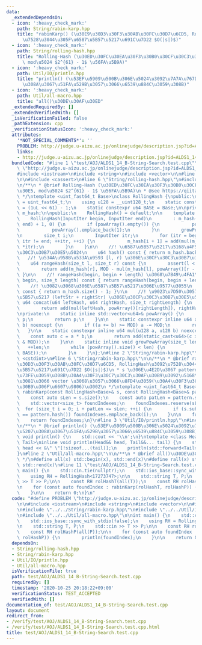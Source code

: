 ```yaml
---
data:
  _extendedDependsOn:
  - icon: ':heavy_check_mark:'
    path: String/rabin-karp.hpp
    title: "rabinKarp() (\u30E9\u30D3\u30F3\u30AB\u30FC\u30D7\u6CD5, RollingHash\u3092\
      \u7528\u3044\u305F\u6587\u5B57\u5217\u691C\u7D22 $O(|s|)$)"
  - icon: ':heavy_check_mark:'
    path: String/rolling-hash.hpp
    title: "Rolling-Hash (\u30ED\u30FC\u30EA\u30F3\u30B0\u30CF\u30C3\u30B7\u30E5,\
      \ mod\u5024 $2^{61} - 1$ \u56FA\u5B9A)"
  - icon: ':heavy_check_mark:'
    path: Util/IO/println.hpp
    title: "println() (\u53EF\u5909\u500B\u306E\u5024\u3092\u7A7A\u767D\u533A\u5207\
      \u308A\u3067\u51FA\u529B\u3057\u3066\u6539\u884C\u3059\u308B)"
  - icon: ':heavy_check_mark:'
    path: Util/all-macro.hpp
    title: "all()\u30DE\u30AF\u30ED"
  _extendedRequiredBy: []
  _extendedVerifiedWith: []
  _isVerificationFailed: false
  _pathExtension: cpp
  _verificationStatusIcon: ':heavy_check_mark:'
  attributes:
    '*NOT_SPECIAL_COMMENTS*': ''
    PROBLEM: http://judge.u-aizu.ac.jp/onlinejudge/description.jsp?id=ALDS1_14_B
    links:
    - http://judge.u-aizu.ac.jp/onlinejudge/description.jsp?id=ALDS1_14_B
  bundledCode: "#line 1 \"test/AOJ/ALDS1_14_B-String-Search.test.cpp\"\n#define PROBLEM\
    \ \"http://judge.u-aizu.ac.jp/onlinejudge/description.jsp?id=ALDS1_14_B\"\n\n\
    #include <iostream>\n#include <string>\n#include <vector>\n\n#line 2 \"String/rolling-hash.hpp\"\
    \n\n#include <cassert>\n#line 6 \"String/rolling-hash.hpp\"\n#include <functional>\n\
    \n/**\n * @brief Rolling-Hash (\u30ED\u30FC\u30EA\u30F3\u30B0\u30CF\u30C3\u30B7\
    \u30E5, mod\u5024 $2^{61} - 1$ \u56FA\u5B9A)\n * @see https://qiita.com/keymoon/items/11fac5627672a6d6a9f6\n\
    \ */\ntemplate <uint_fast64_t Base>\nclass RollingHash {\npublic:\n    using u64\
    \ = uint_fast64_t;\n    using u128 = __uint128_t;\n    static constexpr u64 MOD\
    \ = (1uL << 61) - 1;\n    static constexpr u64 BASE = Base;\n\nprivate:\n    std::vector<u64>\
    \ m_hash;\n\npublic:\n    RollingHash() = default;\n\n    template <class InputIter>\n\
    \    RollingHash(InputIter begin, InputIter end)\n        : m_hash(std::distance(begin,\
    \ end) + 1, 0) {\n        if (powArray().empty()) {\n            powArray().reserve(1e6);\n\
    \            powArray().emplace_back(1);\n        }\n        growPowArray(m_hash.size());\n\
    \n        size_t i;\n        InputIter itr;\n        for (itr = begin, i = 0;\
    \ itr != end; ++itr, ++i) {\n            m_hash[i + 1] = add(mul(m_hash[i], BASE),\
    \ *itr);\n        }\n    }\n\n    //! \u6587\u5B57\u5217\u5168\u4F53\u306E\u30CF\
    \u30C3\u30B7\u30E5\u5024\n    u64 hash() const { return m_hash.back(); }\n\n \
    \   //! \u534A\u958B\u533A\u9593 [l, r) \u306E\u30CF\u30C3\u30B7\u30E5\u5024\n\
    \    u64 rangeHash(size_t l, size_t r) const {\n        assert(l < r && r < m_hash.size());\n\
    \        return add(m_hash[r], MOD - mul(m_hash[l], powArray()[r - l]));\n   \
    \ }\n\n    //! rangeHash(begin, begin + length) \u3068\u7B49\u4FA1\n    u64 substr(size_t\
    \ begin, size_t length) const { return rangeHash(begin, begin + length); }\n\n\
    \    //! \u3082\u3068\u306E\u6587\u5B57\u5217\u306E\u9577\u3055\n    size_t size()\
    \ const { return m_hash.size() - 1; }\n\n    //! \u9023\u7D50\u3057\u305F\u6587\
    \u5B57\u5217 (leftStr + rightStr) \u306E\u30CF\u30C3\u30B7\u30E5\u5024\n    static\
    \ u64 concat(u64 leftHash, u64 rightHash, size_t rightLength) {\n        growPowArray(rightLength);\n\
    \        return add(mul(leftHash, powArray()[rightLength]), rightHash);\n    }\n\
    \nprivate:\n    static inline std::vector<u64>& powArray() {\n        static std::vector<u64>\
    \ p;\n        return p;\n    }\n\n    static constexpr inline u64 add(u64 a, u64\
    \ b) noexcept {\n        if ((a += b) >= MOD) a -= MOD;\n        return a;\n \
    \   }\n\n    static constexpr inline u64 mul(u128 a, u128 b) noexcept {\n    \
    \    const auto c = a * b;\n        return add(static_cast<u64>(c >> 61), static_cast<u64>(c\
    \ & MOD));\n    }\n\n    static inline void growPowArray(size_t len) {\n     \
    \   ++len;\n        while (powArray().size() < len) {\n            powArray().emplace_back(mul(powArray().back(),\
    \ BASE));\n        }\n    }\n};\n#line 2 \"String/rabin-karp.hpp\"\n\n#include\
    \ <cstdint>\n#line 6 \"String/rabin-karp.hpp\"\n\n/**\n * @brief rabinKarp() (\u30E9\
    \u30D3\u30F3\u30AB\u30FC\u30D7\u6CD5, RollingHash\u3092\u7528\u3044\u305F\u6587\
    \u5B57\u5217\u691C\u7D22 $O(|s|)$)\n * s \u306E\u4E2D\u3067 pattern \u304C\u51FA\
    \u73FE\u3059\u308B\u30A4\u30F3\u30C7\u30C3\u30AF\u30B9\u3092\u5168\u3066\u6C42\
    \u3081\u3066 vector \u3068\u3057\u3066\u8FD4\u3059(\u30A4\u30F3\u30C7\u30C3\u30AF\
    \u30B9\u306F\u6607\u9806)\u3002\n */\ntemplate <uint_fast64_t Base>\nstd::vector<size_t>\
    \ rabinKarp(const RollingHash<Base>& s, const RollingHash<Base>& pattern) {\n\
    \    const auto sLen = s.size();\n    const auto patLen = pattern.size();\n\n\
    \    std::vector<size_t> foundIndexes;\n    foundIndexes.reserve(sLen);\n\n  \
    \  for (size_t i = 0; i + patLen <= sLen; ++i) {\n        if (s.substr(i, patLen)\
    \ == pattern.hash()) foundIndexes.emplace_back(i);\n    }\n\n    foundIndexes.shrink_to_fit();\n\
    \    return foundIndexes;\n}\n#line 3 \"Util/IO/println.hpp\"\n#include <utility>\n\
    \n/**\n * @brief println() (\u53EF\u5909\u500B\u306E\u5024\u3092\u7A7A\u767D\u533A\
    \u5207\u308A\u3067\u51FA\u529B\u3057\u3066\u6539\u884C\u3059\u308B)\n */\ninline\
    \ void println() {\n    std::cout << '\\n';\n}\ntemplate <class Head, class...\
    \ Tail>\ninline void println(Head&& head, Tail&&... tail) {\n    std::cout <<\
    \ head << &\" \"[!sizeof...(tail)];\n    println(std::forward<Tail>(tail)...);\n\
    }\n#line 2 \"Util/all-macro.hpp\"\n\n/**\n * @brief all()\u30DE\u30AF\u30ED\n\
    \ */\n#define all(x) std::begin(x), std::end(x)\n#define rall(x) std::rbegin(x),\
    \ std::rend(x)\n#line 11 \"test/AOJ/ALDS1_14_B-String-Search.test.cpp\"\n\nint\
    \ main() {\n    std::cin.tie(nullptr);\n    std::ios_base::sync_with_stdio(false);\n\
    \    using RH = RollingHash<17273747>;\n\n    std::string T, P;\n    std::cin\
    \ >> T >> P;\n\n    const RH rolHashT(all(T));\n    const RH rolHashP(all(P));\n\
    \n    for (const auto foundIndex : rabinKarp(rolHashT, rolHashP)) {\n        println(foundIndex);\n\
    \    }\n\n    return 0;\n}\n"
  code: "#define PROBLEM \"http://judge.u-aizu.ac.jp/onlinejudge/description.jsp?id=ALDS1_14_B\"\
    \n\n#include <iostream>\n#include <string>\n#include <vector>\n\n#include \"../../String/rolling-hash.hpp\"\
    \n#include \"../../String/rabin-karp.hpp\"\n#include \"../../Util/IO/println.hpp\"\
    \n#include \"../../Util/all-macro.hpp\"\n\nint main() {\n    std::cin.tie(nullptr);\n\
    \    std::ios_base::sync_with_stdio(false);\n    using RH = RollingHash<17273747>;\n\
    \n    std::string T, P;\n    std::cin >> T >> P;\n\n    const RH rolHashT(all(T));\n\
    \    const RH rolHashP(all(P));\n\n    for (const auto foundIndex : rabinKarp(rolHashT,\
    \ rolHashP)) {\n        println(foundIndex);\n    }\n\n    return 0;\n}\n"
  dependsOn:
  - String/rolling-hash.hpp
  - String/rabin-karp.hpp
  - Util/IO/println.hpp
  - Util/all-macro.hpp
  isVerificationFile: true
  path: test/AOJ/ALDS1_14_B-String-Search.test.cpp
  requiredBy: []
  timestamp: '2020-10-25 20:18:22+09:00'
  verificationStatus: TEST_ACCEPTED
  verifiedWith: []
documentation_of: test/AOJ/ALDS1_14_B-String-Search.test.cpp
layout: document
redirect_from:
- /verify/test/AOJ/ALDS1_14_B-String-Search.test.cpp
- /verify/test/AOJ/ALDS1_14_B-String-Search.test.cpp.html
title: test/AOJ/ALDS1_14_B-String-Search.test.cpp
---
```

